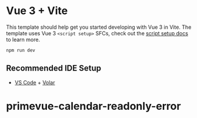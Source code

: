 # Vue 3 + Vite

This template should help get you started developing with Vue 3 in Vite. The template uses Vue 3 `<script setup>` SFCs, check out the [script setup docs](https://v3.vuejs.org/api/sfc-script-setup.html#sfc-script-setup) to learn more.

```
npm run dev
```
## Recommended IDE Setup

- [VS Code](https://code.visualstudio.com/) + [Volar](https://marketplace.visualstudio.com/items?itemName=Vue.volar)
# primevue-calendar-readonly-error
